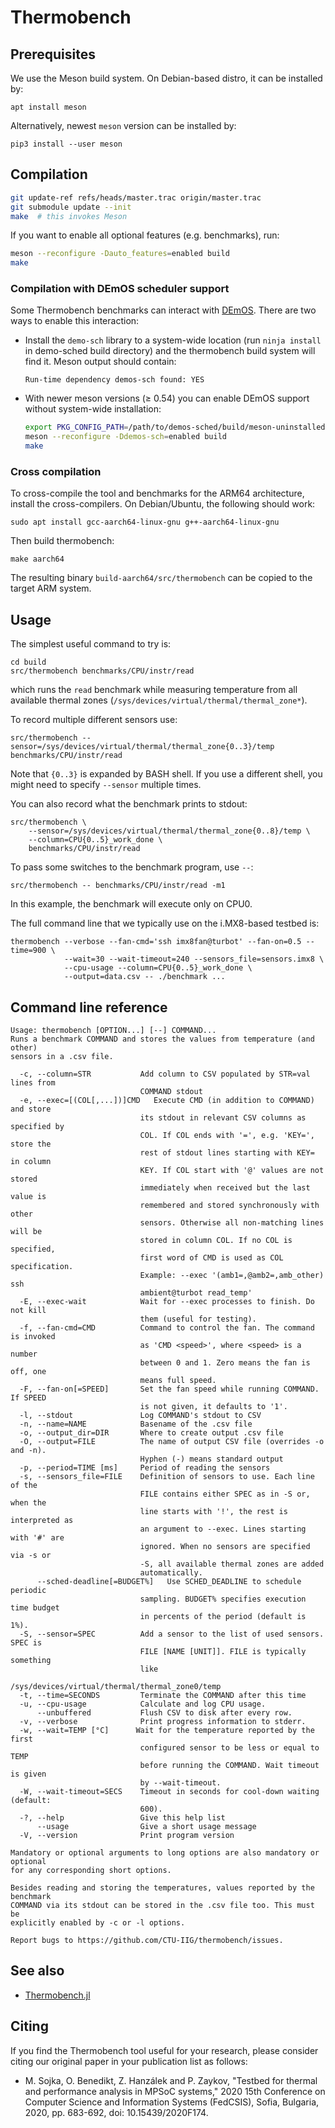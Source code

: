 # Thermobench

## Prerequisites

We use the Meson build system. On Debian-based distro, it can be
installed by:

    apt install meson

Alternatively, newest `meson` version can be installed by:

	pip3 install --user meson

## Compilation

``` sh
git update-ref refs/heads/master.trac origin/master.trac
git submodule update --init
make  # this invokes Meson
```

If you want to enable all optional features (e.g. benchmarks), run:

``` sh
meson --reconfigure -Dauto_features=enabled build
make
```

### Compilation with DEmOS scheduler support

Some Thermobench benchmarks can interact with
[DEmOS](https://github.com/CTU-IIG/demos-sched). There are two ways to enable this
interaction:
- Install the `demo-sch` library to a system-wide location (run `ninja
  install` in demo-sched build directory) and the thermobench build
  system will find it. Meson output should contain:
  
      Run-time dependency demos-sch found: YES
- With newer meson versions (≥ 0.54) you can enable DEmOS support
  without system-wide installation:

  ``` sh
  export PKG_CONFIG_PATH=/path/to/demos-sched/build/meson-uninstalled
  meson --reconfigure -Ddemos-sch=enabled build
  make
  ```
### Cross compilation

To cross-compile the tool and benchmarks for the ARM64 architecture,
install the cross-compilers. On Debian/Ubuntu, the following should
work:

    sudo apt install gcc-aarch64-linux-gnu g++-aarch64-linux-gnu

Then build thermobench:

	make aarch64

The resulting binary `build-aarch64/src/thermobench` can be copied to
the target ARM system.

## Usage

The simplest useful command to try is:

	cd build
	src/thermobench benchmarks/CPU/instr/read

which runs the `read` benchmark while measuring temperature from all
available thermal zones (`/sys/devices/virtual/thermal/thermal_zone*`).

To record multiple different sensors use:

	src/thermobench --sensor=/sys/devices/virtual/thermal/thermal_zone{0..3}/temp benchmarks/CPU/instr/read

Note that `{0..3}` is expanded by BASH shell. If you use a different
shell, you might need to specify `--sensor` multiple times.

You can also record what the benchmark prints to stdout:

    src/thermobench \
        --sensor=/sys/devices/virtual/thermal/thermal_zone{0..8}/temp \
        --column=CPU{0..5}_work_done \
	    benchmarks/CPU/instr/read

To pass some switches to the benchmark program, use `--`:

	src/thermobench -- benchmarks/CPU/instr/read -m1

In this example, the benchmark will execute only on CPU0.

The full command line that we typically use on the i.MX8-based testbed
is:

    thermobench --verbose --fan-cmd='ssh imx8fan@turbot' --fan-on=0.5 --time=900 \
                --wait=30 --wait-timeout=240 --sensors_file=sensors.imx8 \
                --cpu-usage --column=CPU{0..5}_work_done \
                --output=data.csv -- ./benchmark ...


## Command line reference

<!-- help start -->
```
Usage: thermobench [OPTION...] [--] COMMAND...
Runs a benchmark COMMAND and stores the values from temperature (and other)
sensors in a .csv file. 

  -c, --column=STR           Add column to CSV populated by STR=val lines from
                             COMMAND stdout
  -e, --exec=[(COL[,...])]CMD   Execute CMD (in addition to COMMAND) and store
                             its stdout in relevant CSV columns as specified by
                             COL. If COL ends with '=', e.g. 'KEY=', store the
                             rest of stdout lines starting with KEY= in column
                             KEY. If COL start with '@' values are not stored
                             immediately when received but the last value is
                             remembered and stored synchronously with other
                             sensors. Otherwise all non-matching lines will be
                             stored in column COL. If no COL is specified,
                             first word of CMD is used as COL specification.
                             Example: --exec '(amb1=,@amb2=,amb_other) ssh
                             ambient@turbot read_temp'
  -E, --exec-wait            Wait for --exec processes to finish. Do not kill
                             them (useful for testing).
  -f, --fan-cmd=CMD          Command to control the fan. The command is invoked
                             as 'CMD <speed>', where <speed> is a number
                             between 0 and 1. Zero means the fan is off, one
                             means full speed.
  -F, --fan-on[=SPEED]       Set the fan speed while running COMMAND. If SPEED
                             is not given, it defaults to '1'.
  -l, --stdout               Log COMMAND's stdout to CSV
  -n, --name=NAME            Basename of the .csv file
  -o, --output_dir=DIR       Where to create output .csv file
  -O, --output=FILE          The name of output CSV file (overrides -o and -n).
                             Hyphen (-) means standard output
  -p, --period=TIME [ms]     Period of reading the sensors
  -s, --sensors_file=FILE    Definition of sensors to use. Each line of the
                             FILE contains either SPEC as in -S or, when the
                             line starts with '!', the rest is interpreted as
                             an argument to --exec. Lines starting with '#' are
                             ignored. When no sensors are specified via -s or
                             -S, all available thermal zones are added
                             automatically.
      --sched-deadline[=BUDGET%]   Use SCHED_DEADLINE to schedule periodic
                             sampling. BUDGET% specifies execution time budget
                             in percents of the period (default is 1%).
  -S, --sensor=SPEC          Add a sensor to the list of used sensors. SPEC is
                             FILE [NAME [UNIT]]. FILE is typically something
                             like
                             /sys/devices/virtual/thermal/thermal_zone0/temp 
  -t, --time=SECONDS         Terminate the COMMAND after this time
  -u, --cpu-usage            Calculate and log CPU usage.
      --unbuffered           Flush CSV to disk after every row.
  -v, --verbose              Print progress information to stderr.
  -w, --wait=TEMP [°C]      Wait for the temperature reported by the first
                             configured sensor to be less or equal to TEMP
                             before running the COMMAND. Wait timeout is given
                             by --wait-timeout.
  -W, --wait-timeout=SECS    Timeout in seconds for cool-down waiting (default:
                             600).
  -?, --help                 Give this help list
      --usage                Give a short usage message
  -V, --version              Print program version

Mandatory or optional arguments to long options are also mandatory or optional
for any corresponding short options.

Besides reading and storing the temperatures, values reported by the benchmark
COMMAND via its stdout can be stored in the .csv file too. This must be
explicitly enabled by -c or -l options. 

Report bugs to https://github.com/CTU-IIG/thermobench/issues.
```
<!-- help end -->

## See also

- [Thermobench.jl](https://ctu-iig.github.io/thermobench/dev/)

## Citing

If you find the Thermobench tool useful for your research, please consider citing our original paper in your publication list as follows:

- M. Sojka, O. Benedikt, Z. Hanzálek and P. Zaykov, "Testbed for thermal and performance analysis in MPSoC systems," 2020 15th Conference on Computer Science and Information Systems (FedCSIS), Sofia, Bulgaria, 2020, pp. 683-692, doi: 10.15439/2020F174.
